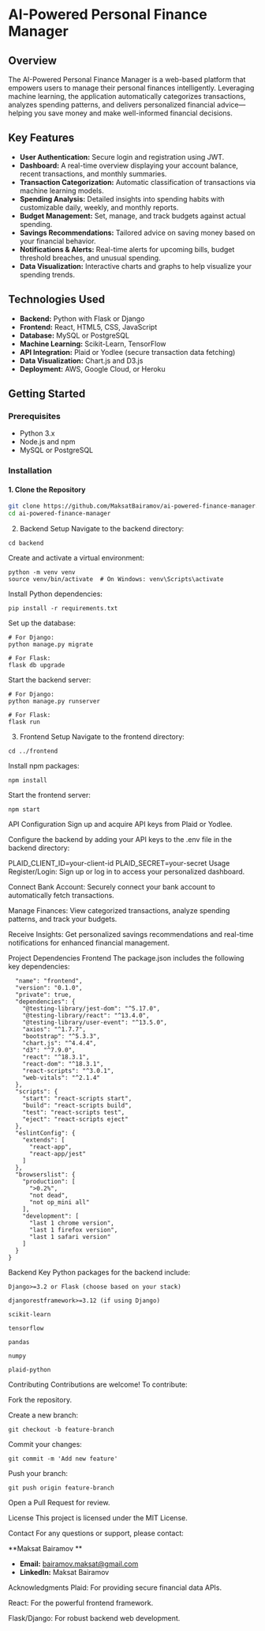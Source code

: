 # AI-Powered Personal Finance Manager

## Overview
The AI-Powered Personal Finance Manager is a web-based platform that empowers users to manage their personal finances intelligently. Leveraging machine learning, the application automatically categorizes transactions, analyzes spending patterns, and delivers personalized financial advice—helping you save money and make well-informed financial decisions.

## Key Features
- **User Authentication:** Secure login and registration using JWT.
- **Dashboard:** A real-time overview displaying your account balance, recent transactions, and monthly summaries.
- **Transaction Categorization:** Automatic classification of transactions via machine learning models.
- **Spending Analysis:** Detailed insights into spending habits with customizable daily, weekly, and monthly reports.
- **Budget Management:** Set, manage, and track budgets against actual spending.
- **Savings Recommendations:** Tailored advice on saving money based on your financial behavior.
- **Notifications & Alerts:** Real-time alerts for upcoming bills, budget threshold breaches, and unusual spending.
- **Data Visualization:** Interactive charts and graphs to help visualize your spending trends.

## Technologies Used
- **Backend:** Python with Flask or Django
- **Frontend:** React, HTML5, CSS, JavaScript
- **Database:** MySQL or PostgreSQL
- **Machine Learning:** Scikit-Learn, TensorFlow
- **API Integration:** Plaid or Yodlee (secure transaction data fetching)
- **Data Visualization:** Chart.js and D3.js
- **Deployment:** AWS, Google Cloud, or Heroku

## Getting Started

### Prerequisites
- Python 3.x  
- Node.js and npm  
- MySQL or PostgreSQL

### Installation

#### 1. Clone the Repository
```bash
git clone https://github.com/MaksatBairamov/ai-powered-finance-manager.git
cd ai-powered-finance-manager
```

2. Backend Setup
Navigate to the backend directory:
```
cd backend
```
Create and activate a virtual environment:

```
python -m venv venv
source venv/bin/activate  # On Windows: venv\Scripts\activate
```

Install Python dependencies:
```
pip install -r requirements.txt
```
Set up the database:

```
# For Django:
python manage.py migrate
```

```
# For Flask:
flask db upgrade
```

Start the backend server:

```
# For Django:
python manage.py runserver
```
```
# For Flask:
flask run
```


3. Frontend Setup
Navigate to the frontend directory:

```
cd ../frontend
```
Install npm packages:
```
npm install
```

Start the frontend server:
```
npm start
```

API Configuration
Sign up and acquire API keys from Plaid or Yodlee.

Configure the backend by adding your API keys to the .env file in the backend directory:

PLAID_CLIENT_ID=your-client-id
PLAID_SECRET=your-secret
Usage
Register/Login: Sign up or log in to access your personalized dashboard.

Connect Bank Account: Securely connect your bank account to automatically fetch transactions.

Manage Finances: View categorized transactions, analyze spending patterns, and track your budgets.

Receive Insights: Get personalized savings recommendations and real-time notifications for enhanced financial management.

Project Dependencies
Frontend
The package.json includes the following key dependencies:
```{
  "name": "frontend",
  "version": "0.1.0",
  "private": true,
  "dependencies": {
    "@testing-library/jest-dom": "^5.17.0",
    "@testing-library/react": "^13.4.0",
    "@testing-library/user-event": "^13.5.0",
    "axios": "^1.7.7",
    "bootstrap": "^5.3.3",
    "chart.js": "^4.4.4",
    "d3": "^7.9.0",
    "react": "^18.3.1",
    "react-dom": "^18.3.1",
    "react-scripts": "^3.0.1",
    "web-vitals": "^2.1.4"
  },
  "scripts": {
    "start": "react-scripts start",
    "build": "react-scripts build",
    "test": "react-scripts test",
    "eject": "react-scripts eject"
  },
  "eslintConfig": {
    "extends": [
      "react-app",
      "react-app/jest"
    ]
  },
  "browserslist": {
    "production": [
      ">0.2%",
      "not dead",
      "not op_mini all"
    ],
    "development": [
      "last 1 chrome version",
      "last 1 firefox version",
      "last 1 safari version"
    ]
  }
}
```

Backend
Key Python packages for the backend include:
```
Django>=3.2 or Flask (choose based on your stack)

djangorestframework>=3.12 (if using Django)

scikit-learn

tensorflow

pandas

numpy

plaid-python
```
Contributing
Contributions are welcome! To contribute:

Fork the repository.

Create a new branch:
```
git checkout -b feature-branch
```
Commit your changes:

```
git commit -m 'Add new feature'
```
Push your branch:
```
git push origin feature-branch
```
Open a Pull Request for review.

License
This project is licensed under the MIT License.

Contact
For any questions or support, please contact:

**Maksat Bairamov
**
- **Email:** bairamov.maksat@gmail.com
- **LinkedIn:** Maksat Bairamov

Acknowledgments
Plaid: For providing secure financial data APIs.

React: For the powerful frontend framework.

Flask/Django: For robust backend web development.
